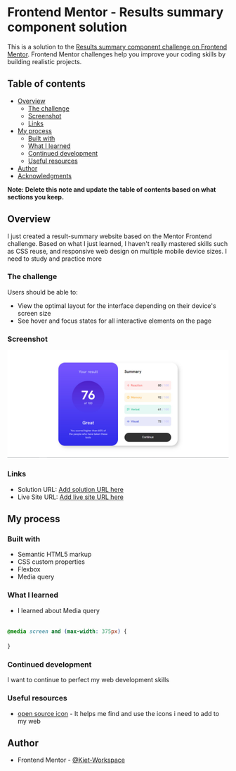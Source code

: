 # Frontend Mentor - Results summary component solution

This is a solution to the [Results summary component challenge on Frontend Mentor](https://www.frontendmentor.io/challenges/results-summary-component-CE_K6s0maV). Frontend Mentor challenges help you improve your coding skills by building realistic projects. 

## Table of contents

- [Overview](#overview)
  - [The challenge](#the-challenge)
  - [Screenshot](#screenshot)
  - [Links](#links)
- [My process](#my-process)
  - [Built with](#built-with)
  - [What I learned](#what-i-learned)
  - [Continued development](#continued-development)
  - [Useful resources](#useful-resources)
- [Author](#author)
- [Acknowledgments](#acknowledgments)

**Note: Delete this note and update the table of contents based on what sections you keep.**

## Overview
  I just created a result-summary website based on the Mentor Frontend challenge. Based on what I just learned, I haven't really mastered skills such as CSS reuse, and responsive web design on multiple mobile device sizes. I need to study and practice more

### The challenge

Users should be able to:

- View the optimal layout for the interface depending on their device's screen size
- See hover and focus states for all interactive elements on the page

### Screenshot

![](./screenshot.jpg)


### Links

- Solution URL: [Add solution URL here](https://your-solution-url.com)
- Live Site URL: [Add live site URL here](https://your-live-site-url.com)

## My process

### Built with

- Semantic HTML5 markup
- CSS custom properties
- Flexbox
- Media query

### What I learned
- I learned about Media query

```css

@media screen and (max-width: 375px) {

}
```




### Continued development

I want to continue to perfect my web development skills

### Useful resources

- [open source icon](https://iconoir.com/) - It helps me find and use the icons i need to add to my web


## Author
- Frontend Mentor - [@Kiet-Workspace](https://www.frontendmentor.io/profile/Kiet-Workspace)


